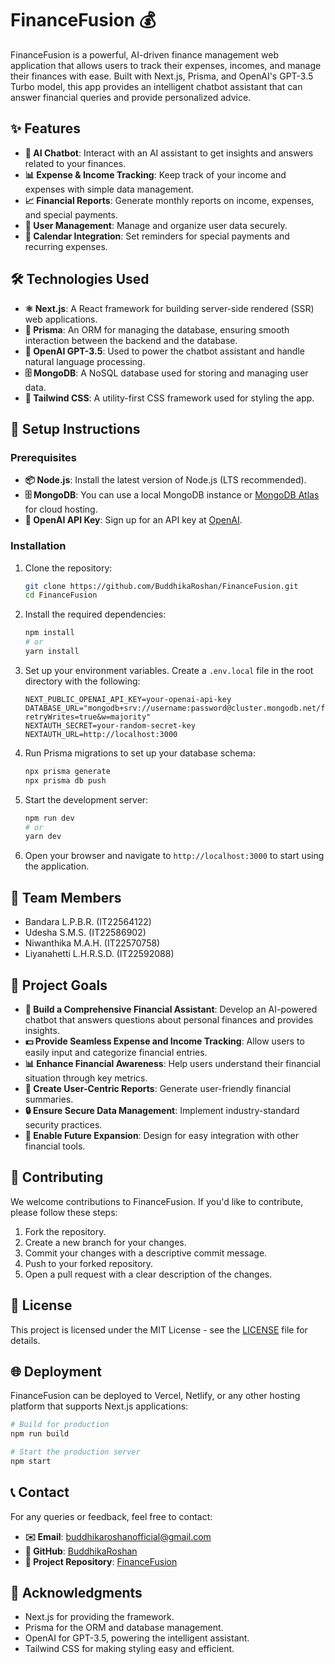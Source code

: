 # FinanceFusion 💰

FinanceFusion is a powerful, AI-driven finance management web application that allows users to track their expenses, incomes, and manage their finances with ease. Built with Next.js, Prisma, and OpenAI's GPT-3.5 Turbo model, this app provides an intelligent chatbot assistant that can answer financial queries and provide personalized advice.


## ✨ Features

- **🤖 AI Chatbot**: Interact with an AI assistant to get insights and answers related to your finances.
- **📊 Expense & Income Tracking**: Keep track of your income and expenses with simple data management.
- **📈 Financial Reports**: Generate monthly reports on income, expenses, and special payments.
- **👤 User Management**: Manage and organize user data securely.
- **📅 Calendar Integration**: Set reminders for special payments and recurring expenses.

## 🛠️ Technologies Used

- **⚛️ Next.js**: A React framework for building server-side rendered (SSR) web applications.
- **🔄 Prisma**: An ORM for managing the database, ensuring smooth interaction between the backend and the database.
- **🧠 OpenAI GPT-3.5**: Used to power the chatbot assistant and handle natural language processing.
- **🗄️ MongoDB**: A NoSQL database used for storing and managing user data.
- **🎨 Tailwind CSS**: A utility-first CSS framework used for styling the app.

## 🚀 Setup Instructions

### Prerequisites

- **📦 Node.js**: Install the latest version of Node.js (LTS recommended).
- **🗄️ MongoDB**: You can use a local MongoDB instance or [MongoDB Atlas](https://www.mongodb.com/cloud/atlas) for cloud hosting.
- **🔑 OpenAI API Key**: Sign up for an API key at [OpenAI](https://platform.openai.com/signup).

### Installation

1. Clone the repository:

   ```bash
   git clone https://github.com/BuddhikaRoshan/FinanceFusion.git
   cd FinanceFusion
   ```

2. Install the required dependencies:

   ```bash
   npm install
   # or
   yarn install
   ```

3. Set up your environment variables. Create a `.env.local` file in the root directory with the following:

   ```
   NEXT_PUBLIC_OPENAI_API_KEY=your-openai-api-key
   DATABASE_URL="mongodb+srv://username:password@cluster.mongodb.net/financefusion?retryWrites=true&w=majority"
   NEXTAUTH_SECRET=your-random-secret-key
   NEXTAUTH_URL=http://localhost:3000
   ```

4. Run Prisma migrations to set up your database schema:

   ```bash
   npx prisma generate
   npx prisma db push
   ```

5. Start the development server:

   ```bash
   npm run dev
   # or
   yarn dev
   ```

6. Open your browser and navigate to `http://localhost:3000` to start using the application.



## 👥 Team Members

- Bandara L.P.B.R. (IT22564122)
- Udesha S.M.S. (IT22586902)
- Niwanthika M.A.H. (IT22570758)
- Liyanahetti L.H.R.S.D. (IT22592088)

## 🎯 Project Goals

- **🤖 Build a Comprehensive Financial Assistant**: Develop an AI-powered chatbot that answers questions about personal finances and provides insights.
- **💵 Provide Seamless Expense and Income Tracking**: Allow users to easily input and categorize financial entries.
- **📊 Enhance Financial Awareness**: Help users understand their financial situation through key metrics.
- **📝 Create User-Centric Reports**: Generate user-friendly financial summaries.
- **🔒 Ensure Secure Data Management**: Implement industry-standard security practices.
- **🔄 Enable Future Expansion**: Design for easy integration with other financial tools.

## 🤝 Contributing

We welcome contributions to FinanceFusion. If you'd like to contribute, please follow these steps:

1. Fork the repository.
2. Create a new branch for your changes.
3. Commit your changes with a descriptive commit message.
4. Push to your forked repository.
5. Open a pull request with a clear description of the changes.

## 📄 License

This project is licensed under the MIT License - see the [LICENSE](LICENSE) file for details.

## 🌐 Deployment

FinanceFusion can be deployed to Vercel, Netlify, or any other hosting platform that supports Next.js applications:

```bash
# Build for production
npm run build

# Start the production server
npm start
```

## 📞 Contact

For any queries or feedback, feel free to contact:

- **✉️ Email**: buddhikaroshanofficial@gmail.com
- **🐙 GitHub**: [BuddhikaRoshan](https://github.com/BuddhikaRoshan)
- **📁 Project Repository**: [FinanceFusion](https://github.com/BuddhikaRoshan/FinanceFusion)

## 🙏 Acknowledgments

- Next.js for providing the framework.
- Prisma for the ORM and database management.
- OpenAI for GPT-3.5, powering the intelligent assistant.
- Tailwind CSS for making styling easy and efficient.
